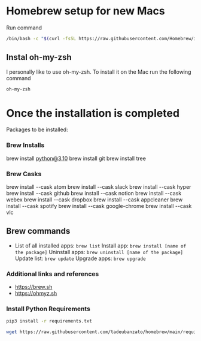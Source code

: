 # Homebrew setup for new Macs
Run command
```bash
/bin/bash -c "$(curl -fsSL https://raw.githubusercontent.com/Homebrew/install/HEAD/install.sh)"
```

## Instal oh-my-zsh
I personally like to use oh-my-zsh.
To install it on the Mac run the following command
```bash
oh-my-zsh
```

# Once the installation is completed
Packages to be installed:

### Brew Installs
brew install python@3.10
brew install git
brew install tree

### Brew Casks
brew install --cask atom
brew install --cask slack
brew install --cask hyper
brew install --cask github
brew install --cask notion
brew install --cask webex
brew install --cask dropbox
brew install --cask appcleaner
brew install --cask spotify
brew install --cask google-chrome
brew install --cask vlc

## Brew commands
- List of all installed apps: `brew list`
Install app: `brew install [name of the package]`
Uninstall apps: `brew uninstall [name of the package]`
Update list: `brew update`
Upgrade apps: `brew upgrade`

### Additional links and references
- https://brew.sh
- https://ohmyz.sh

### Install Python Requirements
```bash
pip3 install -r requirements.txt
```
```bash
wget https://raw.githubusercontent.com/tadeubanzato/homebrew/main/requirements.txt
```
